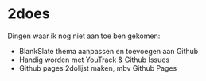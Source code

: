 # 2does
Dingen waar ik nog niet aan toe ben gekomen:

* BlankSlate thema aanpassen en toevoegen aan Github 
* Handig worden met YouTrack & Github Issues
* Github pages 2dolijst maken, mbv Github Pages
